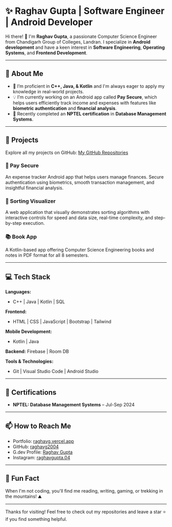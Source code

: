 # ✨ Raghav Gupta | Software Engineer | Android Developer

Hi there! 👋 I'm **Raghav Gupta**, a passionate Computer Science Engineer from Chandigarh Group of Colleges, Landran. I specialize in **Android development** and have a keen interest in **Software Engineering**, **Operating Systems**, and **Frontend Development**. 

---

## 🚀 About Me

- 🔧 I’m proficient in **C++, Java, & Kotlin** and I'm always eager to apply my knowledge in real-world projects.
- 💡 I’m currently working on an Android app called **Pay Secure**, which helps users efficiently track income and expenses with features like **biometric authentication** and **financial analysis**.
- 🌱 Recently completed an **NPTEL certification** in **Database Management Systems**.
 
---

## 🔨 Projects

Explore all my projects on GitHub: [My GitHub Repositories](https://github.com/raghavg2004?tab=repositories)

### 📱 Pay Secure
An expense tracker Android app that helps users manage finances. Secure authentication using biometrics, smooth transaction management, and insightful financial analysis.

### 🧮 Sorting Visualizer
A web application that visually demonstrates sorting algorithms with interactive controls for speed and data size, real-time complexity, and step-by-step execution.

### 📚 Book App
A Kotlin-based app offering Computer Science Engineering books and notes in PDF format for all 8 semesters.

---

## 💻 Tech Stack

**Languages:**
- C++ | Java | Kotlin | SQL

**Frontend:**
- HTML | CSS | JavaScript | Bootstrap | Tailwind

**Mobile Development:**
- Kotlin | Java

**Backend:**
 Firebase | Room DB

**Tools & Technologies:**
- Git | Visual Studio Code | Android Studio

---

## 🏅 Certifications

- **NPTEL: Database Management Systems** – Jul-Sep 2024

---

## 📫 How to Reach Me

- Portfolio: [raghavg.vercel.app](https://raghavg.vercel.app/)
- GitHub: [raghavg2004](https://github.com/raghavg2004?tab=repositories)
- G.dev Profile: [Raghav Gupta](https://g.dev/RaghavGupta)
- Instagram: [raghavgupta.04](https://www.instagram.com/raghavgupta.04)

---

## 🌟 Fun Fact

When I'm not coding, you'll find me reading, writing, gaming, or trekking in the mountains! ⛰️

---

Thanks for visiting! Feel free to check out my repositories and leave a star ⭐ if you find something helpful.
